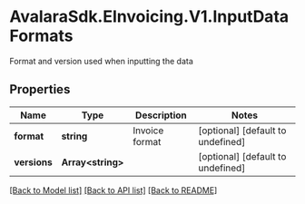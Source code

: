 # AvalaraSdk.EInvoicing.V1.InputDataFormats
Format and version used when inputting the data

## Properties

Name | Type | Description | Notes
------------ | ------------- | ------------- | -------------
**format** | **string** | Invoice format | [optional] [default to undefined]
**versions** | **Array&lt;string&gt;** |  | [optional] [default to undefined]

[[Back to Model list]](../../../README.md#documentation-for-models) [[Back to API list]](../../../README.md#documentation-for-api-endpoints) [[Back to README]](../../../README.md)

